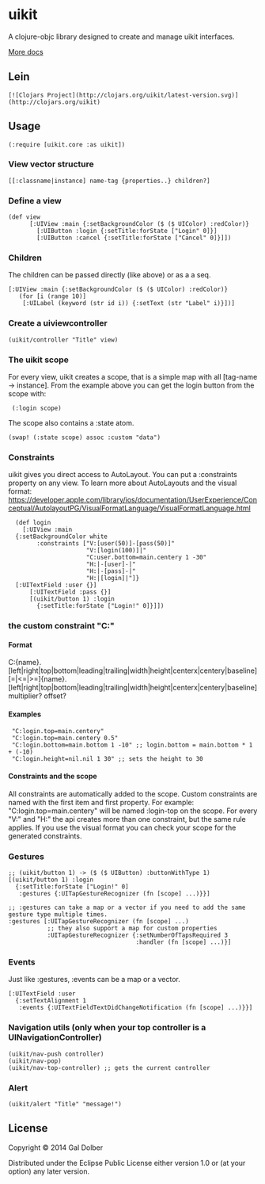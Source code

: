 # uikit

A clojure-objc library designed to create and manage uikit interfaces.

[More docs](https://rawgithub.com/galdolber/uikit/master/docs/uberdoc.html)

## Lein

	[![Clojars Project](http://clojars.org/uikit/latest-version.svg)](http://clojars.org/uikit)

## Usage

	(:require [uikit.core :as uikit])

### View vector structure

	[[:classname|instance] name-tag {properties..} children?]

### Define a view
   
	(def view 
          [:UIView :main {:setBackgroundColor ($ ($ UIColor) :redColor)}
            [:UIButton :login {:setTitle:forState ["Login" 0]}]
            [:UIButton :cancel {:setTitle:forState ["Cancel" 0]}]])
   	       

### Children

The children can be passed directly (like above) or as a a seq.

    [:UIView :main {:setBackgroundColor ($ ($ UIColor) :redColor)}
       (for [i (range 10)]
        [:UILabel (keyword (str id i)) {:setText (str "Label" i)}])]

### Create a uiviewcontroller
   
	(uikit/controller "Title" view)

### The uikit scope

For every view, uikit creates a scope, that is a simple map with all [tag-name -> instance]. 
From the example above you can get the login button from the scope with:

     (:login scope)

The scope also contains a :state atom.

    (swap! (:state scope) assoc :custom "data")

### Constraints

uikit gives you direct access to AutoLayout. You can put a :constraints property on any view.
To learn more about AutoLayouts and the visual format: https://developer.apple.com/library/ios/documentation/UserExperience/Conceptual/AutolayoutPG/VisualFormatLanguage/VisualFormatLanguage.html

      (def login
        [:UIView :main
   	  {:setBackgroundColor white
    	    :constraints ["V:[user(50)]-[pass(50)]"
                          "V:[login(100)]|"
                          "C:user.bottom=main.centery 1 -30"
                          "H:|-[user]-|"
                          "H:|-[pass]-|"
                          "H:|[login]|"]}
	  [:UITextField :user {}]
          [:UITextField :pass {}]
          [(uikit/button 1) :login
            {:setTitle:forState ["Login!" 0]}]])

### the custom constraint "C:"

#### Format

C:{name}.[left|right|top|bottom|leading|trailing|width|height|centerx|centery|baseline][=|<=|>=]{name}.[left|right|top|bottom|leading|trailing|width|height|centerx|centery|baseline] multiplier? offset?

#### Examples

     "C:login.top=main.centery"
     "C:login.top=main.centery 0.5"
     "C:login.bottom=main.bottom 1 -10" ;; login.bottom = main.bottom * 1 + (-10)
     "C:login.height=nil.nil 1 30" ;; sets the height to 30

#### Constraints and the scope

All constraints are automatically added to the scope. Custom constraints are named with the first item and first property. For example: "C:login.top=main.centery" will be named :login-top on the scope. 
For every "V:" and "H:" the api creates more than one constraint, but the same rule applies. If you use the visual format you can check your scope for the generated constraints.

### Gestures
   
	;; (uikit/button 1) -> ($ ($ UIButton) :buttonWithType 1)
	[(uikit/button 1) :login   
	  {:setTitle:forState ["Login!" 0]
	   :gestures {:UITapGestureRecognizer (fn [scope] ...)}}]

	;; :gestures can take a map or a vector if you need to add the same gesture type multiple times.
	:gestures [:UITapGestureRecognizer (fn [scope] ...)
	           ;; they also support a map for custom properties
	           :UITapGestureRecognizer {:setNumberOfTapsRequired 3
	                                    :handler (fn [scope] ...)}]

### Events

Just like :gestures, :events can be a map or a vector. 

    [:UITextField :user
      {:setTextAlignment 1
       :events {:UITextFieldTextDidChangeNotification (fn [scope] ...)}}]

### Navigation utils (only when your top controller is a UINavigationController)

    (uikit/nav-push controller)
    (uikit/nav-pop)
    (uikit/nav-top-controller) ;; gets the current controller

### Alert

	(uikit/alert "Title" "message!")

## License

Copyright © 2014 Gal Dolber

Distributed under the Eclipse Public License either version 1.0 or (at
your option) any later version.
